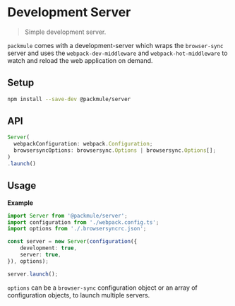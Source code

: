 # Development Server
> Simple development server.

`packmule` comes with a development-server which wraps the `browser-sync` server
and uses the `webpack-dev-middleware` and `webpack-hot-middleware` to watch and
reload the web application on demand.

## Setup
```bash
npm install --save-dev @packmule/server
```

## API
```ts
Server(
  webpackConfiguration: webpack.Configuration;
  browsersyncOptions: browsersync.Options | browsersync.Options[];
)
.launch()
```

## Usage

**Example**

```ts
import Server from '@packmule/server';
import configuration from './webpack.config.ts';
import options from './.browsersyncrc.json';

const server = new Server(configuration({
    development: true,
    server: true,
}), options);

server.launch();
```

`options` can be a `browser-sync` configuration object or an
array of configuration objects, to launch multiple servers.
